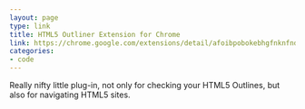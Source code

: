 ```yaml
---
layout: page
type: link
title: HTML5 Outliner Extension for Chrome
link: https://chrome.google.com/extensions/detail/afoibpobokebhgfnknfndkgemglggomo
categories: 
- code
---
```

Really nifty little plug-in, not only for checking your HTML5 Outlines, but also for navigating HTML5 sites.